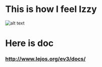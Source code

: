 # This is how I feel Izzy

![alt text](https://168hours.files.wordpress.com/2008/08/codecomments.png)

# Here is doc
### http://www.lejos.org/ev3/docs/

